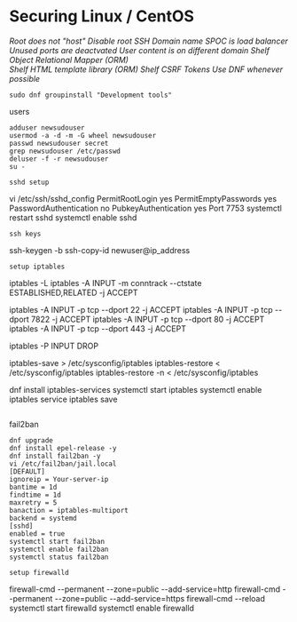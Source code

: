 # Securing Linux / CentOS

_Root does not "host"_
_Disable root SSH_
_Domain name SPOC is load balancer_
_Unused ports are deactvated_
_User content is on different domain_
_Shelf Object Relational Mapper (ORM)_  
_Shelf HTML template library (ORM)_
_Shelf CSRF Tokens_
_Use DNF whenever possible_

```
sudo dnf groupinstall "Development tools"
```
users
```
adduser newsudouser
usermod -a -d -m -G wheel newsudouser
passwd newsudouser secret
grep newsudouser /etc/passwd
deluser -f -r newsudouser
su -
```
```
sshd setup
```
vi /etc/ssh/sshd_config
PermitRootLogin yes
PermitEmptyPasswords yes
PasswordAuthentication no
PubkeyAuthentication yes
Port 7753
systemctl restart sshd
systemctl enable sshd
```
ssh keys
```
ssh-keygen -b
ssh-copy-id newuser@ip_address
```
setup iptables
```
iptables -L
iptables -A INPUT -m conntrack --ctstate ESTABLISHED,RELATED -j ACCEPT

iptables -A INPUT -p tcp --dport 22 -j ACCEPT
iptables -A INPUT -p tcp --dport 7822 -j ACCEPT
iptables -A INPUT -p tcp --dport 80 -j ACCEPT
iptables -A INPUT -p tcp --dport 443 -j ACCEPT

iptables -P INPUT DROP

iptables-save > /etc/sysconfig/iptables
iptables-restore < /etc/sysconfig/iptables
iptables-restore -n < /etc/sysconfig/iptables

dnf install iptables-services
systemctl start iptables
systemctl enable iptables
service iptables save
```
```
fail2ban
```
dnf upgrade
dnf install epel-release -y
dnf install fail2ban -y
vi /etc/fail2ban/jail.local
[DEFAULT]
ignoreip = Your-server-ip
bantime = 1d
findtime = 1d
maxretry = 5
banaction = iptables-multiport
backend = systemd
[sshd]
enabled = true
systemctl start fail2ban
systemctl enable fail2ban
systemctl status fail2ban
```
```
setup firewalld
```
firewall-cmd --permanent --zone=public --add-service=http
firewall-cmd --permanent --zone=public --add-service=https
firewall-cmd --reload
systemctl start firewalld
systemctl enable firewalld
```
